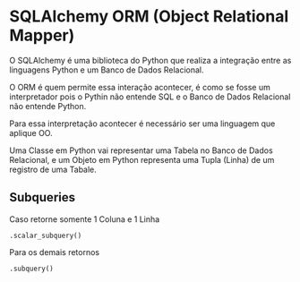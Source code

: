 # SQLAlchemy ORM (Object Relational Mapper)

O SQLAlchemy é uma biblioteca do Python que realiza a integração entre as
linguagens Python e um Banco de Dados Relacional.

O ORM é quem permite essa interação acontecer, é como se fosse um interpretador
pois o Pythin não entende SQL e o Banco de Dados Relacional não entende Python.

Para essa interpretação acontecer é necessário ser uma linguagem que aplique OO.

Uma Classe em Python vai representar uma Tabela no Banco de Dados Relacional, e
um Objeto em Python representa uma Tupla (Linha) de um registro de uma Tabale.

## Subqueries

Caso retorne somente 1 Coluna e 1 Linha

    .scalar_subquery()

Para os demais retornos

    .subquery()
